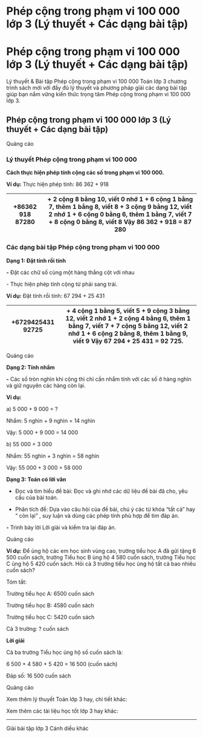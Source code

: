 # Phép cộng trong phạm vi 100 000 lớp 3 (Lý thuyết + Các dạng bài tập)

# Phép cộng trong phạm vi 100 000 lớp 3 (Lý thuyết + Các dạng bài tập)

Lý thuyết & Bài tập Phép cộng trong phạm vi 100 000 Toán lớp 3 chương trình sách mới với đầy đủ lý thuyết và phương pháp giải các dạng bài tập giúp bạn nắm vững kiến thức trọng tâm Phép cộng trong phạm vi 100 000 lớp 3.

## Phép cộng trong phạm vi 100 000 lớp 3 (Lý thuyết + Các dạng bài tập)

Quảng cáo

### Lý thuyết Phép cộng trong phạm vi 100 000

**Cách thực hiện phép tính cộng các số trong phạm vi 100 000.**

**Ví dụ:** Thực hiện phép tính: 86 362 + 918

+86362 918 87280 |  \+ 2 cộng 8 bằng 10, viết 0 nhớ 1 \+ 6 cộng 1 bằng 7, thêm 1 bằng 8, viết 8 \+ 3 cộng 9 bằng 12, viết 2 nhớ 1 \+ 6 cộng 0 bằng 6, thêm 1 bằng 7, viết 7 \+ 8 cộng 0 bằng 8, viết 8 Vậy 86 362 + 918 = 87 280  
---|---  
  
### Các dạng bài tập Phép cộng trong phạm vi 100 000

**Dạng 1: Đặt tính rồi tính**

**-** Đặt các chữ số cùng một hàng thẳng cột với nhau

\- Thực hiện phép tính cộng từ phải sang trái.

**Ví dụ:** Đặt tính rồi tính: 67 294 + 25 431

+6729425431 92725 |  \+ 4 cộng 1 bằng 5, viết 5 \+ 9 cộng 3 bằng 12, viết 2 nhớ 1 \+ 2 cộng 4 bằng 6, thêm 1 bằng 7, viết 7 \+ 7 cộng 5 bằng 12, viết 2 nhớ 1 \+ 6 cộng 2 bằng 8, thêm 1 bằng 9, viết 9 Vậy 67 294 + 25 431 = 92 725.  
---|---  
  
Quảng cáo

**Dạng 2: Tính nhẩm**

**-** Các số tròn nghìn khi cộng thì chỉ cần nhẩm tính với các số ở hàng nghìn và giữ nguyên các hàng còn lại.

**Ví dụ:**

a) 5 000 + 9 000 = ?

Nhẩm: 5 nghìn + 9 nghìn = 14 nghìn

Vậy: 5 000 + 9 000 = 14 000

b) 55 000 + 3 000

Nhẩm: 55 nghìn + 3 nghìn = 58 nghìn

Vậy: 55 000 + 3 000 = 58 000

**Dạng 3: Toán có lời văn**

- Đọc và tìm hiểu đề bài: Đọc và ghi nhớ các dữ liệu đề bài đã cho, yêu cầu của bài toán.

- Phân tích đề: Dựa vào câu hỏi của đề bài, chú ý các từ khóa “tất cả” hay “ còn lại” , suy luận và dùng các phép tính phù hợp để tìm đáp án.

**-** Trình bày lời Lời giải và kiểm tra lại đáp án.

Quảng cáo

**Ví dụ:** Để ủng hộ các em học sinh vùng cao, trường tiểu học A đã gửi tặng 6 500 cuốn sách, trường Tiểu học B ủng hộ 4 580 cuốn sách, trường Tiểu học C ủng hộ 5 420 cuốn sách. Hỏi cả 3 trường tiểu học ủng hộ tất cả bao nhiêu cuốn sách?

Tóm tắt:

Trường tiểu học A: 6500 cuốn sách

Trường tiểu học B: 4580 cuốn sách

Trường tiểu học C: 5420 cuốn sách

Cả 3 trường: ? cuốn sách

**Lời giải**

Cả ba trường Tiểu học ủng hộ số cuốn sách là:

6 500 + 4 580 + 5 420 = 16 500 (cuốn sách)

Đáp số: 16 500 cuốn sách

Quảng cáo

Xem thêm lý thuyết Toán lớp 3 hay, chi tiết khác:

Xem thêm các tài liệu học tốt lớp 3 hay khác:

* * *

Giải bài tập lớp 3 Cánh diều khác
